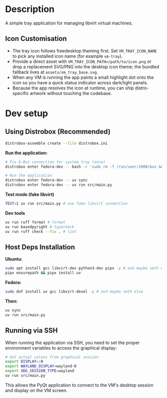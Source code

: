 # Description

A simple tray application for managing libvirt virtual machines.

## Icon Customisation

- The tray icon follows freedesktop theming first. Set `VM_TRAY_ICON_NAME` to pick any installed icon name (for example `vm-tray`).
- Provide a direct asset with `VM_TRAY_ICON_PATH=/path/to/icon.png` or drop a replacement SVG/PNG into the desktop icon theme; the bundled fallback lives at `assets/vm_tray_base.svg`.
- When any VM is running the app paints a small highlight dot onto the icon so you have a quick status indicator across dark/light panels.
- Because the app resolves the icon at runtime, you can ship distro-specific artwork without touching the codebase.

# Dev setup

## Using Distrobox (Recommended)

```bash
distrobox-assemble create --file distrobox.ini
```

**Run the application:**
```bash
# Fix D-Bus connection for system tray (once)
distrobox enter fedora-dev -- bash -c 'sudo rm -f /run/user/1000/bus && sudo ln -s /run/host/run/user/1000/bus /run/user/1000/bus'

# Run the application
distrobox enter fedora-dev -- uv sync
distrobox enter fedora-dev -- uv run src/main.py
```

**Test mode (fake libvirt)**
```bash
TEST=1 uv run src/main.py # use fake libvirt connection
```

**Dev tools**
```bash
uv run ruff format # format
uv run basedpyright # typecheck
uv run ruff check --fix . # lint
```

## Host Deps Installation

**Ubuntu:**
```bash
sudo apt install gcc libvirt-dev python3-dev pipx -y # and maybe smth else
pipx ensurepath && pipx install uv
```

**Fedora:**
```bash
sudo dnf install uv gcc libvirt-devel -y # and maybe smth else
```

**Then:**
```bash
uv sync
uv run src/main.py
```


## Running via SSH

When running the application via SSH, you need to set the proper environment variables to access the graphical display:

```bash
# Get actual values from graphical session
export DISPLAY=:0
export WAYLAND_DISPLAY=wayland-0
export XDG_SESSION_TYPE=wayland
uv run src/main.py
```

This allows the PyQt application to connect to the VM's desktop session and display on the VM screen.
